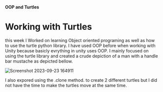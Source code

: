 **OOP and Turtles**


# Working with Turtles # 

this week I Worked on learning Object oriented programing as well as how to use the turtle python library. I have used OOP before when working with Unity because basicly evrything in unity uses OOP. I mainly focused on using the turtle library and created a crude depiction of a man with a handle bar mustache as depicted bellow.

![Screenshot 2023-09-23 164911](https://github.com/FantasticMrCat42/2023-2024/assets/129550102/e314f6f5-7190-4db1-9c63-1d619225c312)

I also expored using the .clone method. to create 2 different turtles but I did not have the time to make the turtles move at the same time.

